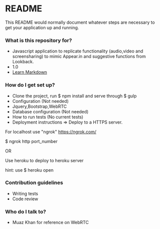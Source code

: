 # README #

This README would normally document whatever steps are necessary to get your application up and running.

### What is this repository for? ###

* Javascript application to replicate functionality (audio,video and screensharing) to mimic Appear.in and suggestive functions from Lookback.
* 1.0
* [Learn Markdown](https://bitbucket.org/tutorials/markdowndemo)

### How do I get set up? ###

* Clone the project, run $ npm install and serve through $ gulp
* Configuration (Not needed)
* Jquery,Bootstrap,WebRTC
* Database configuration (Not needed)
* How to run tests (No current tests)
* Deployment instructions => Deploy to a HTTPS server.

For localhost use "ngrok"
https://ngrok.com/

$ ngrok http port_number 

OR 

Use heroku to deploy to heroku server

hint: use $ heroku open

### Contribution guidelines ###

* Writing tests
* Code review

### Who do I talk to? ###

* Muaz Khan for reference on WebRTC